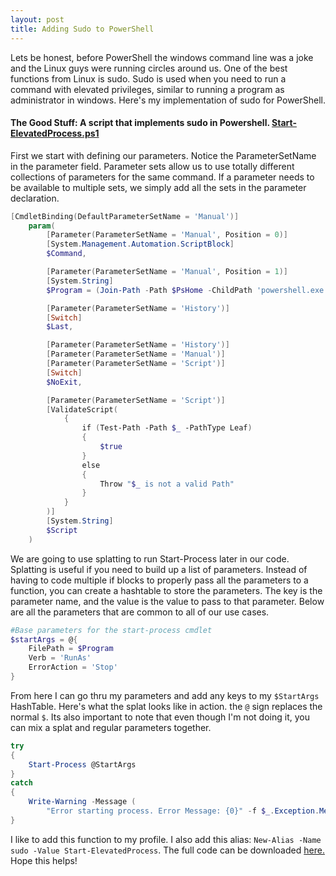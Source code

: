 ```yaml
---
layout: post
title: Adding Sudo to PowerShell
---
```

Lets be honest, before PowerShell the windows command line was a joke and the Linux guys were running circles around us. One of the best functions from Linux is sudo. Sudo is used when you need to run a command with elevated privileges, similar to running a program as administrator in windows. Here's my implementation of sudo for PowerShell. 
#### **The Good Stuff**: A script that implements sudo in Powershell. [Start-ElevatedProcess.ps1](https://github.com/dchristian3188/Scripts/blob/master/Functions/Start-ElevatedProcess.ps1)
<!-- more -->

First we start with defining our parameters. Notice the ParameterSetName  in the parameter field. Parameter sets allow us to use totally different collections of parameters for the same command. If a parameter needs to be available to multiple sets, we simply add all the sets in the parameter declaration.

```powershell
[CmdletBinding(DefaultParameterSetName = 'Manual')]
    param(
        [Parameter(ParameterSetName = 'Manual', Position = 0)]
        [System.Management.Automation.ScriptBlock]
        $Command,

        [Parameter(ParameterSetName = 'Manual', Position = 1)]
        [System.String]
        $Program = (Join-Path -Path $PsHome -ChildPath 'powershell.exe'),

        [Parameter(ParameterSetName = 'History')]
        [Switch]
        $Last,

        [Parameter(ParameterSetName = 'History')]
        [Parameter(ParameterSetName = 'Manual')]
        [Parameter(ParameterSetName = 'Script')]
        [Switch]
        $NoExit,

        [Parameter(ParameterSetName = 'Script')]
        [ValidateScript( 
            {
                if (Test-Path -Path $_ -PathType Leaf)
                {
                    $true
                }
                else
                {
                    Throw "$_ is not a valid Path"
                }
            }
        )]
        [System.String]
        $Script
    )
```

We are going to use splatting to run Start-Process later in our code. Splatting is useful if you need to build up a list of parameters. Instead of having to code multiple if blocks to properly pass all the parameters to a function, you can create a hashtable to store the parameters. The key is the parameter name, and the value is the value to pass to that parameter. Below are all the parameters that are common to all of our use cases.

```powershell
#Base parameters for the start-process cmdlet
$startArgs = @{
    FilePath = $Program
    Verb = 'RunAs'
    ErrorAction = 'Stop'
}
```
From here I can go thru my parameters and add any keys to my ```$StartArgs``` HashTable. Here's what the splat looks like in action. the ```@``` sign replaces the normal ```$```. Its also important to note that even though I'm not doing it, you can mix a splat and regular parameters together. 

```powershell
try
{
    Start-Process @StartArgs 
}
catch
{
    Write-Warning -Message (
        "Error starting process. Error Message: {0}" -f $_.Exception.Message)
}
```
I like to add this function to my profile. I also add this alias: ```New-Alias -Name sudo -Value Start-ElevatedProcess```. The full code can be downloaded [here.](https://github.com/dchristian3188/Scripts/blob/master/Functions/Start-ElevatedProcess.ps1) Hope this helps!